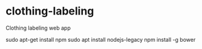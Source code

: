 # clothing-labeling
Clothing labeling web app

sudo apt-get install npm
sudo apt install nodejs-legacy
npm install -g bower
